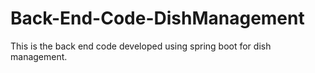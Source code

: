 # Back-End-Code-DishManagement
This is the back end code developed using spring boot for dish management. 
